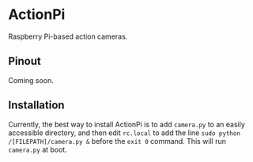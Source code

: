 # ActionPi
Raspberry Pi-based action cameras.

## Pinout
Coming soon.

## Installation
Currently, the best way to install ActionPi is to add `camera.py` to an easily accessible directory, and then edit `rc.local` to add the line `sudo python /[FILEPATH]/camera.py &` before the `exit 0` command.  This will run `camera.py` at boot. 

